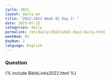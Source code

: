 ```yaml
---
cycle: 2022
layout: daily-en
title: "2022-2023 Week 82 Day 2: "
date: 2023-07-25
categories: daily
permalink: /en/daily/2022/wk82-day2-daily.html
weekNum: 82
dayNum: 2
language: English
---
```


### Question     

{% include BibleLinks2022.html %} 
